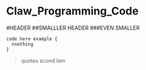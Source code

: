 # Claw_Programming_Code

#HEADER
##SMALLLER HEADER
###EVEN SMALLER

```
code here example {
  nnothing
}
```

>quotes
>scond lien
